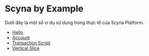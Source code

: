 # Scyna by Example

Dưới đây là một số ví dụ sử dụng trong thực tế của Scyna Platform.

- [Hello](hello.md) 
- [Account](account.md)
- [Transaction Script](transaction-script.md)
- [Vertical Slice](vertical-slice.md)
